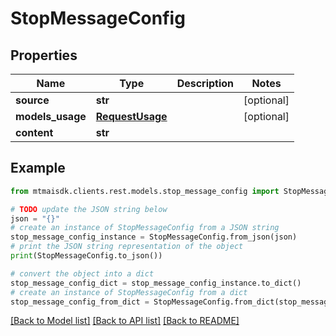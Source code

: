 # StopMessageConfig


## Properties

Name | Type | Description | Notes
------------ | ------------- | ------------- | -------------
**source** | **str** |  | [optional] 
**models_usage** | [**RequestUsage**](RequestUsage.md) |  | [optional] 
**content** | **str** |  | 

## Example

```python
from mtmaisdk.clients.rest.models.stop_message_config import StopMessageConfig

# TODO update the JSON string below
json = "{}"
# create an instance of StopMessageConfig from a JSON string
stop_message_config_instance = StopMessageConfig.from_json(json)
# print the JSON string representation of the object
print(StopMessageConfig.to_json())

# convert the object into a dict
stop_message_config_dict = stop_message_config_instance.to_dict()
# create an instance of StopMessageConfig from a dict
stop_message_config_from_dict = StopMessageConfig.from_dict(stop_message_config_dict)
```
[[Back to Model list]](../README.md#documentation-for-models) [[Back to API list]](../README.md#documentation-for-api-endpoints) [[Back to README]](../README.md)


